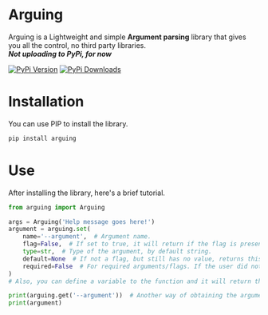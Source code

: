 # Arguing
Arguing is a Lightweight and simple **Argument parsing** library that gives you all the control, no third party libraries.<br>
***Not uploading to PyPi, for now***

[![PyPi Version](https://img.shields.io/pypi/v/arguing.svg?logo=pypi&logoColor=yellow)](https://pypi.org/project/arguing)
[![PyPi Downloads](https://img.shields.io/pypi/dm/arguing?logo=pypi&logoColor=yellow)](https://pypistats.org/packages/arguing)

# Installation
You can use PIP to install the library.
```sh
pip install arguing
```

# Use
After installing the library, here's a brief tutorial.
```py
from arguing import Arguing

args = Arguing('Help message goes here!')
argument = arguing.set(
    name='--argument',  # Argument name.
    flag=False,  # If set to true, it will return if the flag is present instead of the user input.
    type=str,  # Type of the argument, by default string.
    default=None  # If not a flag, but still has no value, returns this.
    required=False  # For required arguments/flags. If the user did not use it, exits with the help message.
)
# Also, you can define a variable to the function and it will return the value.

print(arguing.get('--argument'))  # Another way of obtaining the argument/flag value! not recommended though.
print(argument)
```
